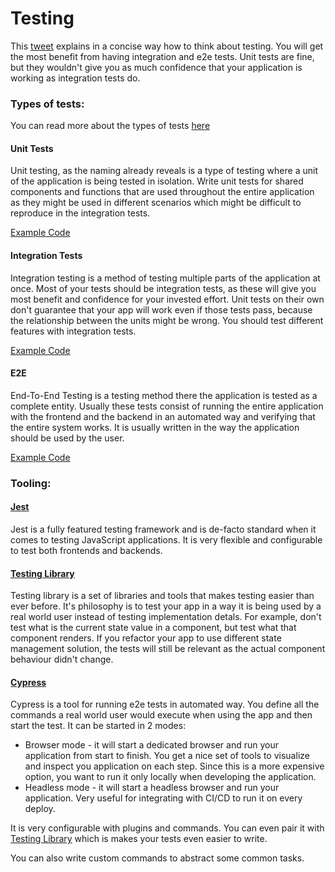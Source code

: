 # Testing

This [tweet](https://twitter.com/rauchg/status/807626710350839808) explains in a concise way how to think about testing. You will get the most benefit from having integration and e2e tests. Unit tests are fine, but they wouldn't give you as much confidence that your application is working as integration tests do.

### Types of tests:

You can read more about the types of tests [here](https://kentcdodds.com/blog/the-testing-trophy-and-testing-classifications)

#### Unit Tests

Unit testing, as the naming already reveals is a type of testing where a unit of the application is being tested in isolation.
Write unit tests for shared components and functions that are used throughout the entire application as they might be used in different scenarios which might be difficult to reproduce in the integration tests.

[Example Code](../src/components/Elements/ConfirmationDialog/__tests__/ConfirmationDialog.test.tsx)

#### Integration Tests

Integration testing is a method of testing multiple parts of the application at once.
Most of your tests should be integration tests, as these will give you most benefit and confidence for your invested effort. Unit tests on their own don't guarantee that your app will work even if those tests pass, because the relationship between the units might be wrong. You should test different features with integration tests.

[Example Code](../src/features/auth/components/__tests__/RegisterForm.test.tsx)

#### E2E

End-To-End Testing is a testing method there the application is tested as a complete entity.
Usually these tests consist of running the entire application with the frontend and the backend in an automated way and verifying that the entire system works. It is usually written in the way the application should be used by the user.

[Example Code](../cypress/integration/smoke.ts)

### Tooling:

#### [Jest](https://jestjs.io/)

Jest is a fully featured testing framework and is de-facto standard when it comes to testing JavaScript applications. It is very flexible and configurable to test both frontends and backends.

#### [Testing Library](https://testing-library.com/)

Testing library is a set of libraries and tools that makes testing easier than ever before. It's philosophy is to test your app in a way it is being used by a real world user instead of testing implementation detals. For example, don't test what is the current state value in a component, but test what that component renders. If you refactor your app to use different state management solution, the tests will still be relevant as the actual component behaviour didn't change.

#### [Cypress](https://www.cypress.io/)

Cypress is a tool for running e2e tests in automated way.
You define all the commands a real world user would execute when using the app and then start the test. It can be started in 2 modes:

- Browser mode - it will start a dedicated browser and run your application from start to finish. You get a nice set of tools to visualize and inspect you application on each step. Since this is a more expensive option, you want to run it only locally when developing the application.
- Headless mode - it will start a headless browser and run your application. Very useful for integrating with CI/CD to run it on every deploy.

It is very configurable with plugins and commands. You can even pair it with [Testing Library](https://testing-library.com/docs/cypress-testing-library/intro/) which is makes your tests even easier to write.

You can also write custom commands to abstract some common tasks.
